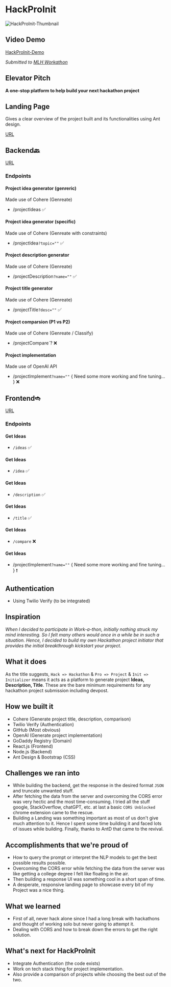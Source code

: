# HackProInit

![HackProInit-Thumbnail](https://user-images.githubusercontent.com/81156510/219946458-0481d137-1111-4f67-bd74-59263958abf8.png)

## Video Demo

[HackProInit-Demo](https://youtu.be/-8w_8LFkrEA "Youtube")

*Submitted to [MLH Workathon](https://work-a-thon.devpost.com)*

## Elevator Pitch
**A one-stop platform to help build your next hackathon project**

## Landing Page

Gives a clear overview of the project built and its functionalities using Ant design.

[URL](https://github.com/srini047/hackathon-projects-landing)

## Backend🔙

[URL](https://github.com/srini047/hackathon-projects-backend)

### Endpoints

#### Project idea generator (genreric)
Made use of Cohere (Genreate)

- /projectIdeas ✅

#### Project idea generator (specific)
Made use of Cohere (Genreate with constraints)

- /projectIdea`?topic=""` ✅

#### Project description generator
Made use of Cohere (Genreate)
- /projectDescription`?name=""` ✅

#### Project title generator
Made use of Cohere (Genreate)

- /projectTitle`?desc=""` ✅

#### Project comparsion (P1 vs P2)
Made use of Cohere (Genreate / Classify)
- /projectCompare`? ❌

#### Project implementation
Made use of OpenAI API
- /projectImplement`?name=""` { Need some more working and fine tuning... } ❌



## Frontend➬

[URL](https://github.com/srini047/hackathon-projects-frontend)

### Endpoints

#### Get Ideas
- `/ideas` ✅

#### Get Ideas
- `/idea` ✅

#### Get Ideas
- `/description` ✅

#### Get Ideas
- `/title` ✅

#### Get Ideas
- `/compare` ❌

#### Get Ideas
- /projectImplement`?name=""` { Need some more working and fine tuning... } ❗️


## Authentication
- Using Twilio Verify (to be integrated)

## Inspiration
*When I decided to participate in Work-a-thon, initially nothing struck my mind interesting. So I felt many others would once in a while be in such a situation. Hence, I decided to build my own Hackathon project initiator that provides the initial breakthrough kickstart your project.*

## What it does
As the title suggests, `Hack => Hackathon` & `Pro => Project` & `Init => Initializer` means it acts as a platform to generate project **Ideas, Description, Title**. These are the bare minimum requirements for any hackathon project submission including devpost. 

## How we built it
- Cohere (Generate project title, description, comparison)
- Twilio Verify (Authentication)
- GitHub (Most obvious)
- OpenAI (Generate project implementation)
- GoDaddy Registry (Domain)
- React.js (Frontend)
- Node.js (Backend)
- Ant Design & Bootstrap (CSS)

## Challenges we ran into
- While building the backend, get the response in the desired format `JSON` and truncate unwanted stuff.
- After fetching the data from the server and overcoming the CORS error was very hectic and the most time-consuming. I tried all the stuff google, StackOverflow, chatGPT, etc. at last a basic `CORS Unblocked` chrome extension came to the rescue.
- Building a Landing was something important as most of us don't give much attention to it. Hence I spent some time building it and faced lots of issues while building. Finally, thanks to AntD that came to the revival.

## Accomplishments that we're proud of
- How to query the prompt or interpret the NLP models to get the best possible results possible.
- Overcoming the CORS error while fetching the data from the server was like getting a college degree I felt like floating in the air.
- Then building a response UI was something cool in a short span of time.
- A desperate, responsive landing page to showcase every bit of my Project was a nice thing.

## What we learned
- First of all, never hack alone since I had a long break with hackathons and thought of working solo but never going to attempt it.
- Dealing with CORS and how to break down the errors to get the right solution.

## What's next for HackProInit
- Integrate Authentication (the code exists)
- Work on tech stack thing for project implementation.
- Also provide a comparison of projects while choosing the best out of the two.
